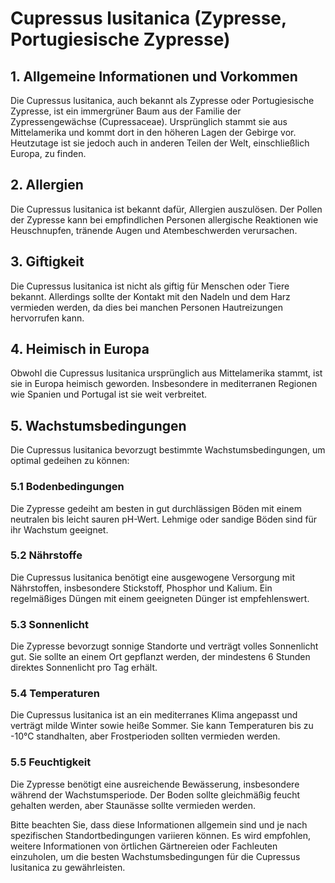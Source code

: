 # Cupressus lusitanica (Zypresse, Portugiesische Zypresse)

## 1. Allgemeine Informationen und Vorkommen
Die Cupressus lusitanica, auch bekannt als Zypresse oder Portugiesische Zypresse, ist ein immergrüner Baum aus der Familie der Zypressengewächse (Cupressaceae). Ursprünglich stammt sie aus Mittelamerika und kommt dort in den höheren Lagen der Gebirge vor. Heutzutage ist sie jedoch auch in anderen Teilen der Welt, einschließlich Europa, zu finden. 

## 2. Allergien
Die Cupressus lusitanica ist bekannt dafür, Allergien auszulösen. Der Pollen der Zypresse kann bei empfindlichen Personen allergische Reaktionen wie Heuschnupfen, tränende Augen und Atembeschwerden verursachen.

## 3. Giftigkeit
Die Cupressus lusitanica ist nicht als giftig für Menschen oder Tiere bekannt. Allerdings sollte der Kontakt mit den Nadeln und dem Harz vermieden werden, da dies bei manchen Personen Hautreizungen hervorrufen kann.

## 4. Heimisch in Europa
Obwohl die Cupressus lusitanica ursprünglich aus Mittelamerika stammt, ist sie in Europa heimisch geworden. Insbesondere in mediterranen Regionen wie Spanien und Portugal ist sie weit verbreitet.

## 5. Wachstumsbedingungen
Die Cupressus lusitanica bevorzugt bestimmte Wachstumsbedingungen, um optimal gedeihen zu können:

### 5.1 Bodenbedingungen
Die Zypresse gedeiht am besten in gut durchlässigen Böden mit einem neutralen bis leicht sauren pH-Wert. Lehmige oder sandige Böden sind für ihr Wachstum geeignet.

### 5.2 Nährstoffe
Die Cupressus lusitanica benötigt eine ausgewogene Versorgung mit Nährstoffen, insbesondere Stickstoff, Phosphor und Kalium. Ein regelmäßiges Düngen mit einem geeigneten Dünger ist empfehlenswert.

### 5.3 Sonnenlicht
Die Zypresse bevorzugt sonnige Standorte und verträgt volles Sonnenlicht gut. Sie sollte an einem Ort gepflanzt werden, der mindestens 6 Stunden direktes Sonnenlicht pro Tag erhält.

### 5.4 Temperaturen
Die Cupressus lusitanica ist an ein mediterranes Klima angepasst und verträgt milde Winter sowie heiße Sommer. Sie kann Temperaturen bis zu -10°C standhalten, aber Frostperioden sollten vermieden werden.

### 5.5 Feuchtigkeit
Die Zypresse benötigt eine ausreichende Bewässerung, insbesondere während der Wachstumsperiode. Der Boden sollte gleichmäßig feucht gehalten werden, aber Staunässe sollte vermieden werden.

Bitte beachten Sie, dass diese Informationen allgemein sind und je nach spezifischen Standortbedingungen variieren können. Es wird empfohlen, weitere Informationen von örtlichen Gärtnereien oder Fachleuten einzuholen, um die besten Wachstumsbedingungen für die Cupressus lusitanica zu gewährleisten.

